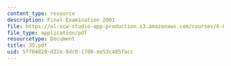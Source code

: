```yaml
---
content_type: resource
description: Final Examination 2001
file: https://ol-ocw-studio-app-production.s3.amazonaws.com/courses/6-821-programming-languages-fall-2002/5ff04820d22e8dc01700ee53c485facc_35.pdf
file_type: application/pdf
resourcetype: Document
title: 35.pdf
uid: 5ff04820-d22e-8dc0-1700-ee53c485facc
---
```

